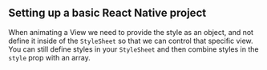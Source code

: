 ## Setting up a basic React Native project

When animating a View we need to provide the style as an object, and not define it inside of the `StyleSheet` so that we can control that specific view.
You can still define styles in your `StyleSheet` and then combine styles in the `style` prop with an array.

